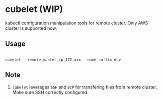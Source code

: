 # cubelet (WIP)
kubectl configuration manipulation tools for remote cluster. Only AWS cluster is supported now.

## Usage

```terminal

cubelet --remote_master_ip 172.xxx --name_suffix dev 

```

## Note
1. `cubelet` leverages `SSH` and `SCP` for transfering files from remote cluster. Make sure SSH correctly configured.
